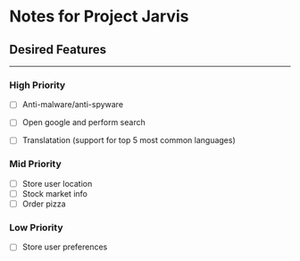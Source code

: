 # Notes for Project Jarvis

## Desired Features
___

### High Priority

- [ ] Anti-malware/anti-spyware
- [ ] Open google and perform search
- [ ] Translatation (support for top 5 most common languages)


### Mid Priority

- [ ] Store user location
- [ ] Stock market info
- [ ] Order pizza

### Low Priority
- [ ] Store user preferences